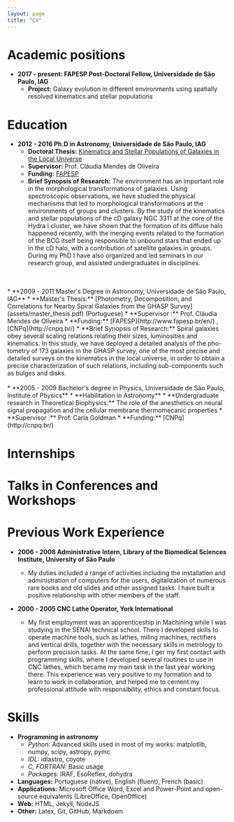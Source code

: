 ```yaml
---
layout: page
title: "CV"
---
```


Academic positions
======
* **2017 - present: FAPESP Post-Doctoral Fellow, Universidade de São Paulo, IAG**
    * **Project:** Galaxy evolution in different environments using spatially resolved kinematics and stellar populations


Education
======
* **2012 - 2016 Ph.D in Astronomy, Universidade de São Paulo, IAG**
    * **Doctoral Thesis:** [Kinematics and Stellar Populations of Galaxies in the Local Universe](assets/thesis.pdf)  
    * **Supervisor:** Prof. Cláudia Mendes de Oliveira
    * **Funding:** [FAPESP](http://www.fapesp.br/en/) 
    * **Brief Synopsis of Research:** The environment has an important role in the morphological transformations of galaxies. Using spectroscopic observations, we have studied the physical mechanisms that led to morphological transformations at the environments of groups and clusters. By the study of the kinematics and stellar populations of the cD galaxy NGC 3311 at the core of the Hydra I cluster, we have shown that the formation of its diffuse halo happened recently, with the merging events related to the formation of the BCG itself being responsible to unbound stars that ended up in the cD halo, with a contribution of satellite galaxies in groups. During my PhD I have also organized and led seminars in our research group, and assisted undergraduates in disciplines.
 <br>
 <br>
 * **2009 - 2011 Master's Degree in Astronomy, Universidade de São Paulo, IAG**
    * **Master's Thesis:** [Photometry, Decomposition, and Correlations for Nearby Spiral Galaxies from the GHASP Survey](assets/master_thesis.pdf) (Portuguese)
    * **Supervisor :** Prof. Cláudia Mendes de Oliveira
    * **Funding:** [FAPESP](http://www.fapesp.br/en/) , [CNPq](http://cnpq.br/)
    * **Brief Synopsis of Research:**  Spiral galaxies obey several scaling relations relating their sizes, luminosities and kinematics. In this study, we have deployed a detailed analysis of the pho- tometry of 173 galaxies in the GHASP survey, one of the most precise and detailed surveys on the kinematics in the local universe, in order to obtain a precise characterization of such relations, including sub-components such as bulges and disks.
    <br>
    <br>
 * **2005 - 2009 Bachelor's degree in Physics, Universidade de São Paulo, Institute of Physics**
    * **Habilitation in Astronomy**
    * **Undergraduate research in Theoretical Biophysics:** The role of the anesthetics on neural signal propagation and the cellular membrane thermomecanic properties
    * **Supervisor :** Prof. Carla Goldman
    * **Funding:** [CNPq](http://cnpq.br/)
    

    
Internships
=====

Talks in Conferences and Workshops
=====

Previous Work Experience
=====
* **2006 - 2008 Administrative Intern, Library of the Biomedical Sciences Institute, University of São Paulo**
    * My duties included a range of activities including the installation and administration of computers for the users, digitalization of numerous rare books and old slides and other assigned tasks. I have built a positive relationship with other members of the staff.

* **2000 - 2005 CNC Lathe Operator, York International**
    * My first employment was an apprenticeship in Machining while I was studying in the SENAI technical school. There I developed skills to operate machine tools, such as lathes, miling machines, rectifiers and vertical drills, together with the necessary skills in metrology to perform precision tasks. At the same time, I ger my first contact with programming skills, where I developed several routines to use in CNC lathes, which became my main task in the last year working there. This experience was very positive to my formation and to learn to work in collaboration, and helped me  to cement my professional attitude with responsibility, ethics and constant focus. 
  
Skills
======
* **Programming in astronomy**
    * *Python:* Advanced skills used in most of my works: matplotlib, numpy, scipy, astropy, pymc
    * *IDL:* idlastro, coyote
    * *C, FORTRAN:* Basic usage
    * *Packages:* IRAF, EsoReflex, dohydra 
* **Languages:** Portuguese (native), English (fluent), French (basic)
* **Applications:** Microsoft Office Word, Excel and Power-Point and open-source equivalents
(LibreOffice, OpenOffice)
* **Web:** HTML, Jekyll, NodeJS 
* **Other:** Latex, Git, GitHub, Markdown
